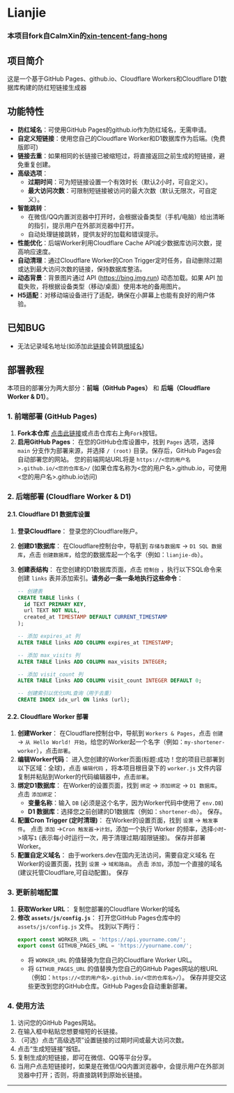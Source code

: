 # Lianjie
### 本项目fork自CalmXin的[xin-tencent-fang-hong](https://github.com/CalmXin/xin-tencent-fang-hong)
## 项目简介
这是一个基于GitHub Pages、github.io、Cloudflare Workers和Cloudflare D1数据库构建的防红短链接生成器

## 功能特性
- **防红域名**：可使用GitHub Pages的github.io作为防红域名，无需申请。
- **自定义短链接**：使用您自己的Cloudflare Worker和D1数据库作为后端。(免费版即可)
- **链接去重**：如果相同的长链接已被缩短过，将直接返回之前生成的短链接，避免重复创建。
- **高级选项**：
    - **过期时间**：可为短链接设置一个有效时长（默认2小时，可自定义）。
    - **最大访问次数**：可限制短链接被访问的最大次数（默认无限次，可自定义）。
- **智能跳转**：
    - 在微信/QQ内置浏览器中打开时，会根据设备类型（手机/电脑）给出清晰的指引，提示用户在外部浏览器中打开。
    - 自动处理链接跳转，提供友好的加载和错误提示。
- **性能优化**：后端Worker利用Cloudflare Cache API减少数据库访问次数，提高响应速度。
- **自动清理**：通过Cloudflare Worker的Cron Trigger定时任务，自动删除过期或达到最大访问次数的链接，保持数据库整洁。
- **动态背景**：背景图片通过 API (https://bing.img.run) 动态加载。如果 API 加载失败，将根据设备类型（移动/桌面）使用本地的备用图片。
- **H5适配**：对移动端设备进行了适配，确保在小屏幕上也能有良好的用户体验。
## 已知BUG
- 无法记录域名地址(如添加此[链接](https://blog.yxc.us.kg/posts/hallo)会转跳[根域名](https://blog.yxc.us.kg/))
## 部署教程

本项目的部署分为两大部分：**前端（GitHub Pages）** 和 **后端（Cloudflare Worker & D1）**。

### 1. 前端部署 (GitHub Pages)
1. **Fork本仓库** [点击此链接](https://github.com/soarnext/lianjie/fork)或点击仓库右上角`Fork`按钮。
2.  **启用GitHub Pages**：
    在您的GitHub仓库设置中，找到 `Pages` 选项，选择 `main` 分支作为部署来源，并选择 `/ (root)` 目录。保存后，GitHub Pages会自动部署您的网站。
    您的前端网站URL将是 `https://<您的用户名>.github.io/<您的仓库名>/` (如果仓库名称为<您的用户名>.github.io，可使用<您的用户名>.github.io访问) 

### 2. 后端部署 (Cloudflare Worker & D1)

#### 2.1. Cloudflare D1 数据库设置

1.  **登录Cloudflare**：
    登录您的Cloudflare账户。
2.  **创建D1数据库**：
    在Cloudflare控制台中，导航到 `存储与数据库` -> `D1 SQL 数据库`，点击 `创建数据库`，给您的数据库起一个名字（例如：`lianjie-db`）。
3.  **创建表结构**：
    在您创建的D1数据库页面，点击 `控制台` ，执行以下SQL命令来创建 `links` 表并添加索引。**请务必一条一条地执行这些命令**：

    ```sql
    -- 创建表
    CREATE TABLE links (
      id TEXT PRIMARY KEY,
      url TEXT NOT NULL,
      created_at TIMESTAMP DEFAULT CURRENT_TIMESTAMP
    );

    -- 添加 expires_at 列
    ALTER TABLE links ADD COLUMN expires_at TIMESTAMP;

    -- 添加 max_visits 列
    ALTER TABLE links ADD COLUMN max_visits INTEGER;

    -- 添加 visit_count 列
    ALTER TABLE links ADD COLUMN visit_count INTEGER DEFAULT 0;

    -- 创建索引以优化URL查询（用于去重）
    CREATE INDEX idx_url ON links (url);
    ```

#### 2.2. Cloudflare Worker 部署

1.  **创建Worker**：
    在Cloudflare控制台中，导航到 `Workers & Pages`，点击 `创建` -> `从 Hello World! 开始`，给您的Worker起一个名字（例如：`my-shortener-worker`），点击`部署`。
2.  **编辑Worker代码**：
    进入您创建的Worker页面(标题:成功！您的项目已部署到以下区域：全球)，点击 `编辑代码` ，将本项目根目录下的 `worker.js` 文件内容复制并粘贴到Worker的代码编辑器中，点击`部署`。
3.  **绑定D1数据库**：
    在Worker的设置页面，找到 `绑定` -> `添加绑定` -> `D1 数据库`。
    点击 `添加绑定`：
    -   **变量名称**：输入 `DB` (必须是这个名字，因为Worker代码中使用了 `env.DB`)
    -   **D1 数据库**：选择您之前创建的D1数据库（例如：`shortener-db`）。
    保存。
4.  **配置Cron Trigger (定时清理)**：
    在Worker的设置页面，找到 `设置` -> `触发事件`。
    点击 `添加` ->`Cron 触发器`->`计划`，添加一个执行 Worker 的频率，选择`小时`->填写`1` (表示每小时运行一次，用于清理过期/超限链接)。
    保存并部署Worker。
5. **配置自定义域名**：
   由于workers.dev在国内无法访问，需要自定义域名
   在Worker的设置页面，找到 `设置` -> `域和路由`。
   点击 `添加`，添加一个直接的域名(建议托管Cloudflare,可自动配置)。
   保存 

### 3. 更新前端配置

1.  **获取Worker URL**：
    复制您部署的Cloudflare Worker的域名
2.  **修改 `assets/js/config.js`**：
    打开您GitHub Pages仓库中的 `assets/js/config.js` 文件。
    找到以下两行：
    ```javascript
    export const WORKER_URL = 'https://api.yourname.com/';
    export const GITHUB_PAGES_URL = 'https://yourname.com/';
    ```
    -   将 `WORKER_URL` 的值替换为您自己的Cloudflare Worker URL。
    -   将 `GITHUB_PAGES_URL` 的值替换为您自己的GitHub Pages网站的根URL（例如：`https://<您的用户名>.github.io/<您的仓库名>/`）。
    保存并提交这些更改到您的GitHub仓库。GitHub Pages会自动重新部署。

### 4. 使用方法

1.  访问您的GitHub Pages网站。
2.  在输入框中粘贴您想要缩短的长链接。
3.  （可选）点击“高级选项”设置链接的过期时间或最大访问次数。
4.  点击“生成短链接”按钮。
5.  复制生成的短链接，即可在微信、QQ等平台分享。
6.  当用户点击短链接时，如果是在微信/QQ内置浏览器中，会提示用户在外部浏览器中打开；否则，将直接跳转到原始长链接。

---

